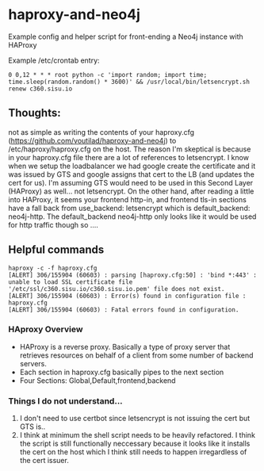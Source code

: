 # haproxy-and-neo4j
Example config and helper script for front-ending a Neo4j instance with HAProxy

Example /etc/crontab entry:
```
0 0,12 * * * root python -c 'import random; import time; time.sleep(random.random() * 3600)' && /usr/local/bin/letsencrypt.sh renew c360.sisu.io
```


## Thoughts:



not as simple as writing the contents of your haproxy.cfg (https://github.com/voutilad/haproxy-and-neo4j)  to /etc/haproxy/haproxy.cfg on the host. The reason I'm skeptical is because in your haproxy.cfg file there are a lot of references to letsencrypt. I know when we setup the loadbalancer we had google create the certificate and it was issued by GTS and google assigns that cert to the LB (and updates the cert for us). I'm assuming GTS would need to be used in this Second Layer (HAProxy) as well... not letsencrypt. On the other hand, after reading a little into HAProxy, it seems your frontend http-in, and frontend tls-in sections have a fall back from use_backend: letsencrypt which is default_backend: neo4j-http. The default_backend neo4j-http only looks like it would be used for http traffic though so .... 


## Helpful commands
```
haproxy -c -f haproxy.cfg
[ALERT] 306/155904 (60603) : parsing [haproxy.cfg:50] : 'bind *:443' : unable to load SSL certificate file '/etc/ssl/c360.sisu.io/c360.sisu.io.pem' file does not exist.
[ALERT] 306/155904 (60603) : Error(s) found in configuration file : haproxy.cfg
[ALERT] 306/155904 (60603) : Fatal errors found in configuration.
```



### HAproxy Overview
* HAProxy is a reverse proxy. Basically a type of proxy server that retrieves resources on behalf of a client from some number of backend servers. 
* Each section in haproxy.cfg  basically pipes to the next section
* Four Sections: Global,Default,frontend,backend




### Things I do not understand...


1. I don't need to use certbot since letsencrypt is not issuing the cert but GTS is.. 
2. I think at minimum the shell script needs to be heavily refactored. I think the script is still functionally neccessary because it looks like it installs the cert on the host which I think still needs to happen irregardless of the cert issuer. 

